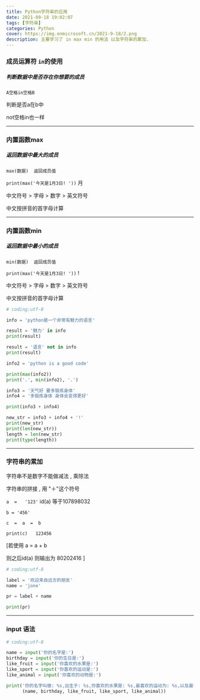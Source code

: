 ```yaml
---
title: Python字符串的应用
date: 2021-09-18 19:02:07
tags: [字符串]
categories: Python
cover: https://img.onmicrosoft.cn/2021-9-18/2.png
description: 主要学习了 in max min 的用法 以及字符串的累加.
---
```


### 成员运算符 `in`的使用

##### 判断数据中是否存在你想要的成员

`A空格in空格B`

判断是否a在b中

not空格in也一样

-----------------

### 内置函数max

##### 返回数据中最大的成员

`max(数据)  返回成员值`

`print(max('今天是1月3日! '))`                          月

中文符号   >  字母  > 数字   >  英文符号  

中文按拼音的首字母计算

-------------------

### 内置函数min

##### 返回数据中最小的成员

`min(数据)  返回成员值`

`print(max('今天是1月3日! '))`                            !

中文符号   >  字母  > 数字   >  英文符号  

中文按拼音的首字母计算

```python
# coding:utf-8

info = 'python是一个非常有魅力的语言'

result = '魅力' in info
print(result)

result = '语言' not in info
print(result)

info2 = 'python is a good code'

print(max(info2))
print('.', min(info2), '.')

info3 = '天气好 要多锻炼身体'
info4 = '多锻炼身体 身体会变得更好'

print(info3 + info4)

new_str = info3 + info4 + '!'
print(new_str)
print(len(new_str))
length = len(new_str)
print(type(length))

```

-------------------

### 字符串的累加

字符串不是数字不能做减法 , 乘除法

字符串的拼接 , 用  "＋"这个符号

`a  =   '123'`                id(a)  等于107898032 

`b = '456'`

`c  =  a  =  b`

`print(c)   123456`

[若使用   a   =   a + b   

则之后id(a)       则输出为              80202416       ]

```python
# coding:utf-8

label = '欢迎来自远方的朋友'
name = 'jone'

pr = label + name

print(pr)

```

---------------

### input 语法

```python
# coding:utf-8

name = input('你的名字是:')
birthday = input('你的生日是:')
like_fruit = input('你喜欢的水果是:')
like_sport = input('你喜欢的运动是:')
like_animal = input('你喜欢的动物是:')

print('你的名字叫做: %s,出生于: %s,你喜欢的水果是: %s,最喜欢的运动为: %s,以及最喜欢的小动物是: %s' %
      (name, birthday, like_fruit, like_sport, like_animal))

```

